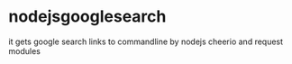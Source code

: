 # nodejsgooglesearch

it gets google search links to commandline by nodejs cheerio and request modules
